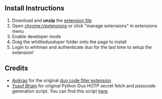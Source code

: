 ## Install Instructions
1. Download and **unzip** the [extension file](url)
2. Open [chrome://extensions](chrome://extensions) or click "manage extensions" in extensions menu
3. Enable developer mode
4. Drag the whittieduoduper folder onto the page to install
5. Login to whitman and authenticate duo for the last time to setup the extension!


## Credits

- [Avikrao](https://github.com/avikrao) for the original [duo code filler extension](https://github.com/avikrao/duo-extension)
- [Yusuf Bham](https://github.com/fifty-six/) for original Python Duo HOTP secret fetch and passcode generation script. You can find this script [here](https://gist.github.com/fifty-six/80fa6f9d18952ec21253fc10d1c9d548).
